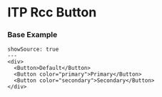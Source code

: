 # ITP Rcc Button

### Base Example

```react
showSource: true
---
<div>
  <Button>Default</Button>
  <Button color="primary">Primary</Button>
  <Button color="secondary">Secondary</Button>
</div>
```
